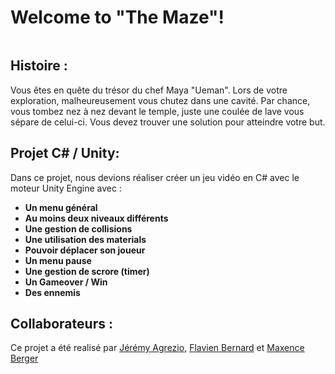 
# Welcome to "The Maze"!
<img src="https://zupimages.net/up/20/05/y6bp.jpg" alt="" />


## Histoire :
Vous êtes en quête du trésor du chef Maya "Ueman". Lors de votre exploration, malheureusement vous chutez dans une cavité. Par chance, vous tombez nez à nez devant le temple, juste une coulée de lave vous sépare de celui-ci. Vous devez trouver une solution pour atteindre votre but. 


## Projet C# / Unity:

Dans ce projet, nous devions réaliser créer un jeu vidéo en C# avec le moteur Unity Engine avec : 
- **Un menu général**
- **Au moins deux niveaux différents**
- **Une gestion de collisions**
- **Une utilisation des materials**
- **Pouvoir déplacer son joueur**
- **Un menu pause**
- **Une gestion de scrore (timer)**
- **Un Gameover / Win**
- **Des ennemis**

## Collaborateurs :

Ce projet a été realisé par [Jérémy Agrezio](https://github.com/JeremyAgrezio),  [Flavien Bernard](https://github.com/flaviensky) et  [Maxence Berger](https://github.com/MaxenceBerger)
